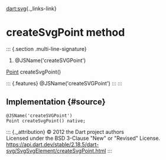 [dart:svg](../../dart-svg/dart-svg-library){._links-link}

createSvgPoint method
=====================

::: {.section .multi-line-signature}
<div>

1.  \@JSName(\'createSVGPoint\')

</div>

[Point](../point-class) createSvgPoint()

::: {.features}
\@JSName(\'createSVGPoint\')
:::
:::

Implementation {#source}
--------------

``` {.language-dart data-language="dart"}
@JSName('createSVGPoint')
Point createSvgPoint() native;
```

::: {._attribution}
© 2012 the Dart project authors\
Licensed under the BSD 3-Clause \"New\" or \"Revised\" License.\
<https://api.dart.dev/stable/2.18.5/dart-svg/SvgSvgElement/createSvgPoint.html>
:::
